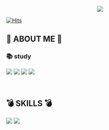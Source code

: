 <p align="center">
  <img src="https://capsule-render.vercel.app/api?type=wave&color=FFFF00&height=300&section=header&text=PARK CHOEUN&fontSize=70" />


[![Hits](https://hits.seeyoufarm.com/api/count/incr/badge.svg?url=https%3A%2F%2Fgithub.com%2Fu-huna&count_bg=%23F0D949&title_bg=%2396DA47&icon=&icon_color=%23FFFFFF&title=hits&edge_flat=false)](https://hits.seeyoufarm.com)

## 🎁 ABOUT ME 🎁

### 📚 study
<img src="https://img.shields.io/badge/html5-E34F26?style=for-the-badge&logo=html5&logoColor=white"> <img src="https://img.shields.io/badge/C Sharp-239120?style=for-the-badge&logo=C Sharp&logoColor=white">
<img src="https://img.shields.io/badge/Java-007396?style=for-the-badge&logo=html5&logoColor=white">
<img src="https://img.shields.io/badge/CSS Wizardry-F43059?style=for-the-badge&logo=html5&logoColor=white">

<br>

## 💣 SKILLS 💣
<img src="https://img.shields.io/badge/Adobe Illustrator-FF9A00?style=for-the-badge&logo=html5&logoColor=white"> <img src="https://img.shields.io/badge/Adobe Photoshop-31A8FF?style=for-the-badge&logo=html5&logoColor=white">
  
 </p>
